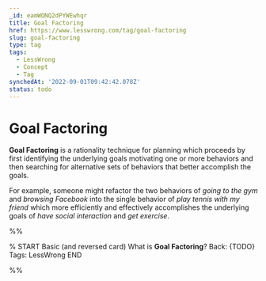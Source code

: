 ```yaml
---
_id: eamWQNQ2dPYWEwhqr
title: Goal Factoring
href: https://www.lesswrong.com/tag/goal-factoring
slug: goal-factoring
type: tag
tags:
  - LessWrong
  - Concept
  - Tag
synchedAt: '2022-09-01T09:42:42.078Z'
status: todo
---
```


# Goal Factoring

**Goal Factoring** is a rationality technique for planning which proceeds by first identifying the underlying goals motivating one or more behaviors and then searching for alternative sets of behaviors that better accomplish the goals. 

For example, someone might refactor the two behaviors of *going to the gym* and *browsing Facebook* into the single behavior of *play tennis with my friend* which more efficiently and effectively accomplishes the underlying goals of *have social interaction* and *get exercise*.


%%

% START
Basic (and reversed card)
What is **Goal Factoring**?
Back: {TODO}
Tags: LessWrong
END
<!--ID: 1663157001257-->


%%
	
